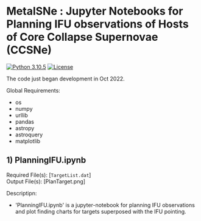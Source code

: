 # MetalSNe : Jupyter Notebooks for Planning IFU observations of Hosts of Core Collapse Supernovae (CCSNe)

[![Python 3.10.5](https://img.shields.io/badge/python-3.10.5-blue)](https://www.python.org/downloads/release/python-395/)
[![License](https://img.shields.io/github/license/sPaMFouR/RedPipe)](https://github.com/sPaMFouR/RedPipe)

The code just began development in Oct 2022.

Global Requirements:
- os
- numpy
- urllib
- pandas
- astropy
- astroquery
- matplotlib

## 1) PlanningIFU.ipynb
Required File(s): [`TargetList.dat`]<br />
Output File(s): [PlanTarget.png]<br />

Descriptipn:
- 'PlanningIFU.ipynb' is a jupyter-notebook for planning IFU observations and plot finding charts for targets superposed with the IFU pointing.
